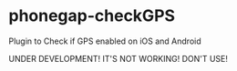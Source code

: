 # phonegap-checkGPS
Plugin to Check if GPS enabled on iOS and Android

UNDER DEVELOPMENT! IT'S NOT WORKING! DON'T USE!
